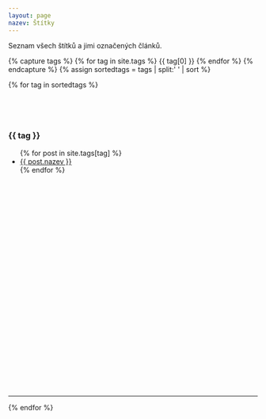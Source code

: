 ```yaml
---
layout: page
nazev: Štítky
---
```


Seznam všech štítků a jimi označených článků.

{% capture tags %}
  {% for tag in site.tags %}
    {{ tag[0] }}
  {% endfor %}
{% endcapture %}
{% assign sortedtags = tags | split:' ' | sort %}

{% for tag in sortedtags %}
  <p id="{{ tag }}">&nbsp;</p>
  <p>&nbsp;</p>
  <h3>{{ tag }}</h3>
  <ul>
  {% for post in site.tags[tag] %}
    <li><a href="{{ post.url }}">{{ post.nazev }}</a></li>
  {% endfor %}
  </ul>
  <p>&nbsp;</p>
  <p>&nbsp;</p>
  <p>&nbsp;</p>
  <p>&nbsp;</p>
  <p>&nbsp;</p>
  <p>&nbsp;</p>
  <p>&nbsp;</p>
  <p>&nbsp;</p>
  <p>&nbsp;</p>
  <p>&nbsp;</p>
  <p>&nbsp;</p>
  <p>&nbsp;</p>
  <p>&nbsp;</p>
  <p>&nbsp;</p>
  <hr />
{% endfor %}